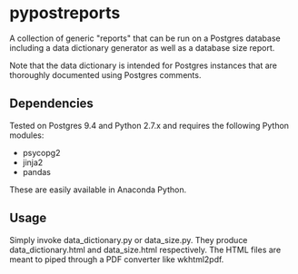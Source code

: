 # pypostreports
A collection of generic "reports" that can be run on a Postgres 
database including a data dictionary generator as well as a 
database size report.

Note that the data dictionary is intended for Postgres instances
that are thoroughly documented using Postgres comments. 

## Dependencies
Tested on Postgres 9.4 and Python 2.7.x and requires the following Python modules:

  * psycopg2
  * jinja2
  * pandas

These are easily available in Anaconda Python.

## Usage

Simply invoke data_dictionary.py or data_size.py. They produce
data_dictionary.html and data_size.html respectively. The HTML
files are meant to piped through a PDF converter like wkhtml2pdf.


